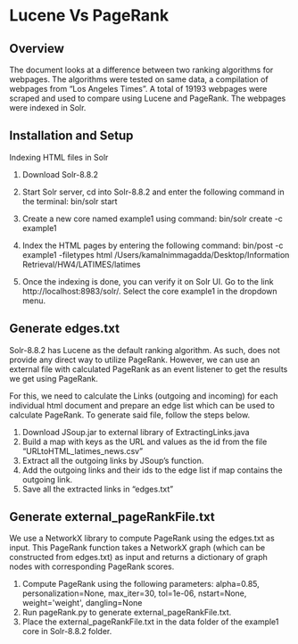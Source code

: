 # Lucene Vs PageRank

## Overview
The document looks at a difference between two ranking algorithms for webpages. The algorithms were tested on same data, a compilation of webpages from “Los Angeles Times”. A total of 19193 webpages were scraped and used to compare using Lucene and PageRank. The webpages were indexed in Solr. 

## Installation and Setup
Indexing HTML files in Solr
1.	Download Solr-8.8.2
2.	Start Solr server, cd into Solr-8.8.2 and enter the following command in the terminal:
bin/solr start

3.	Create a new core named example1 using command: 
bin/solr create -c example1

4.	Index the HTML pages by entering the following command: 
bin/post -c example1 -filetypes html /Users/kamalnimmagadda/Desktop/Information Retrieval/HW4/LATIMES/latimes

5.	Once the indexing is done, you can verify it on Solr UI. Go to the link http://localhost:8983/solr/. Select the core example1 in the dropdown menu.

## Generate edges.txt
Solr-8.8.2 has Lucene as the default ranking algorithm. As such, does not provide any direct way to utilize PageRank. However, we can use an external file with calculated PageRank as an event listener to get the results we get using PageRank.

For this, we need to calculate the Links (outgoing and incoming) for each individual html document and prepare an edge list which can be used to calculate PageRank. To generate said file, follow the steps below.

1.	Download JSoup.jar to external library of ExtractingLinks.java
2.	Build a map with keys as the URL and values as the id from the file “URLtoHTML_latimes_news.csv”
3.	Extract all the outgoing links by JSoup’s function.
4.	Add the outgoing links and their ids to the edge list if map contains the outgoing link.
5.	Save all the extracted links in “edges.txt”

## Generate external_pageRankFile.txt
We use a NetworkX library to compute PageRank using the edges.txt as input. This PageRank function takes a NetworkX graph (which can be constructed from edges.txt) as input and returns a dictionary of graph nodes with corresponding PageRank scores.

1.	Compute PageRank using the following parameters: alpha=0.85, personalization=None, max_iter=30, tol=1e-06, nstart=None, weight='weight', dangling=None
2.	Run pageRank.py to generate external_pageRankFile.txt. 
3.	Place the external_pageRankFile.txt in the data folder of the example1 core in Solr-8.8.2 folder.
